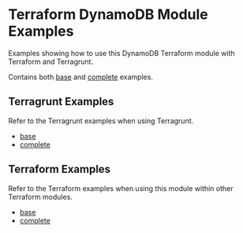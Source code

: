 # Terraform DynamoDB Module Examples
Examples showing how to use this DynamoDB Terraform module with Terraform and
Terragrunt.

Contains both [base](./base) and [complete](./complete) examples.

## Terragrunt Examples
Refer to the Terragrunt examples when using Terragrunt.

* [base](./base/terragrunt)
* [complete](./complete/terragrunt)

## Terraform Examples
Refer to the Terraform examples when using this module within other Terraform modules.

* [base](./base/terraform)
* [complete](./complete/terraform)
